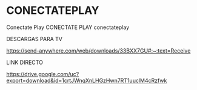 # CONECTATEPLAY
Conectate Play
CONECTATE PLAY
conectateplay

DESCARGAS PARA TV

https://send-anywhere.com/web/downloads/33BXX7GU#:~:text=Receive

LINK DIRECTO

https://drive.google.com/uc?export=download&id=1crtJWnqXnLHGzHwn7RT1uuclM4cRzfwk
